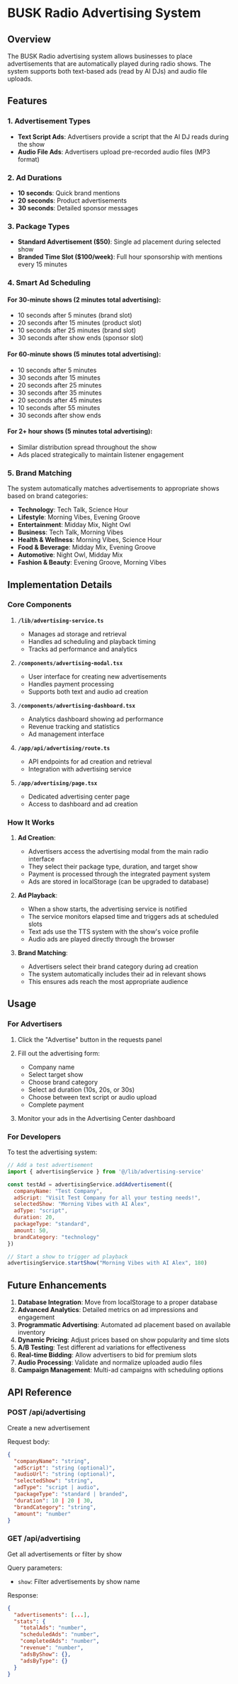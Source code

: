 # BUSK Radio Advertising System

## Overview

The BUSK Radio advertising system allows businesses to place advertisements that are automatically played during radio shows. The system supports both text-based ads (read by AI DJs) and audio file uploads.

## Features

### 1. Advertisement Types
- **Text Script Ads**: Advertisers provide a script that the AI DJ reads during the show
- **Audio File Ads**: Advertisers upload pre-recorded audio files (MP3 format)

### 2. Ad Durations
- **10 seconds**: Quick brand mentions
- **20 seconds**: Product advertisements
- **30 seconds**: Detailed sponsor messages

### 3. Package Types
- **Standard Advertisement ($50)**: Single ad placement during selected show
- **Branded Time Slot ($100/week)**: Full hour sponsorship with mentions every 15 minutes

### 4. Smart Ad Scheduling

#### For 30-minute shows (2 minutes total advertising):
- 10 seconds after 5 minutes (brand slot)
- 20 seconds after 15 minutes (product slot)
- 10 seconds after 25 minutes (brand slot)
- 30 seconds after show ends (sponsor slot)

#### For 60-minute shows (5 minutes total advertising):
- 10 seconds after 5 minutes
- 30 seconds after 15 minutes
- 20 seconds after 25 minutes
- 30 seconds after 35 minutes
- 20 seconds after 45 minutes
- 10 seconds after 55 minutes
- 30 seconds after show ends

#### For 2+ hour shows (5 minutes total advertising):
- Similar distribution spread throughout the show
- Ads placed strategically to maintain listener engagement

### 5. Brand Matching
The system automatically matches advertisements to appropriate shows based on brand categories:

- **Technology**: Tech Talk, Science Hour
- **Lifestyle**: Morning Vibes, Evening Groove
- **Entertainment**: Midday Mix, Night Owl
- **Business**: Tech Talk, Morning Vibes
- **Health & Wellness**: Morning Vibes, Science Hour
- **Food & Beverage**: Midday Mix, Evening Groove
- **Automotive**: Night Owl, Midday Mix
- **Fashion & Beauty**: Evening Groove, Morning Vibes

## Implementation Details

### Core Components

1. **`/lib/advertising-service.ts`**
   - Manages ad storage and retrieval
   - Handles ad scheduling and playback timing
   - Tracks ad performance and analytics

2. **`/components/advertising-modal.tsx`**
   - User interface for creating new advertisements
   - Handles payment processing
   - Supports both text and audio ad creation

3. **`/components/advertising-dashboard.tsx`**
   - Analytics dashboard showing ad performance
   - Revenue tracking and statistics
   - Ad management interface

4. **`/app/api/advertising/route.ts`**
   - API endpoints for ad creation and retrieval
   - Integration with advertising service

5. **`/app/advertising/page.tsx`**
   - Dedicated advertising center page
   - Access to dashboard and ad creation

### How It Works

1. **Ad Creation**:
   - Advertisers access the advertising modal from the main radio interface
   - They select their package type, duration, and target show
   - Payment is processed through the integrated payment system
   - Ads are stored in localStorage (can be upgraded to database)

2. **Ad Playback**:
   - When a show starts, the advertising service is notified
   - The service monitors elapsed time and triggers ads at scheduled slots
   - Text ads use the TTS system with the show's voice profile
   - Audio ads are played directly through the browser

3. **Brand Matching**:
   - Advertisers select their brand category during ad creation
   - The system automatically includes their ad in relevant shows
   - This ensures ads reach the most appropriate audience

## Usage

### For Advertisers

1. Click the "Advertise" button in the requests panel
2. Fill out the advertising form:
   - Company name
   - Select target show
   - Choose brand category
   - Select ad duration (10s, 20s, or 30s)
   - Choose between text script or audio upload
   - Complete payment

3. Monitor your ads in the Advertising Center dashboard

### For Developers

To test the advertising system:

```javascript
// Add a test advertisement
import { advertisingService } from '@/lib/advertising-service'

const testAd = advertisingService.addAdvertisement({
  companyName: "Test Company",
  adScript: "Visit Test Company for all your testing needs!",
  selectedShow: "Morning Vibes with AI Alex",
  adType: "script",
  duration: 20,
  packageType: "standard",
  amount: 50,
  brandCategory: "technology"
})

// Start a show to trigger ad playback
advertisingService.startShow("Morning Vibes with AI Alex", 180)
```

## Future Enhancements

1. **Database Integration**: Move from localStorage to a proper database
2. **Advanced Analytics**: Detailed metrics on ad impressions and engagement
3. **Programmatic Advertising**: Automated ad placement based on available inventory
4. **Dynamic Pricing**: Adjust prices based on show popularity and time slots
5. **A/B Testing**: Test different ad variations for effectiveness
6. **Real-time Bidding**: Allow advertisers to bid for premium slots
7. **Audio Processing**: Validate and normalize uploaded audio files
8. **Campaign Management**: Multi-ad campaigns with scheduling options

## API Reference

### POST /api/advertising
Create a new advertisement

Request body:
```json
{
  "companyName": "string",
  "adScript": "string (optional)",
  "audioUrl": "string (optional)",
  "selectedShow": "string",
  "adType": "script | audio",
  "packageType": "standard | branded",
  "duration": 10 | 20 | 30,
  "brandCategory": "string",
  "amount": "number"
}
```

### GET /api/advertising
Get all advertisements or filter by show

Query parameters:
- `show`: Filter advertisements by show name

Response:
```json
{
  "advertisements": [...],
  "stats": {
    "totalAds": "number",
    "scheduledAds": "number",
    "completedAds": "number",
    "revenue": "number",
    "adsByShow": {},
    "adsByType": {}
  }
}
